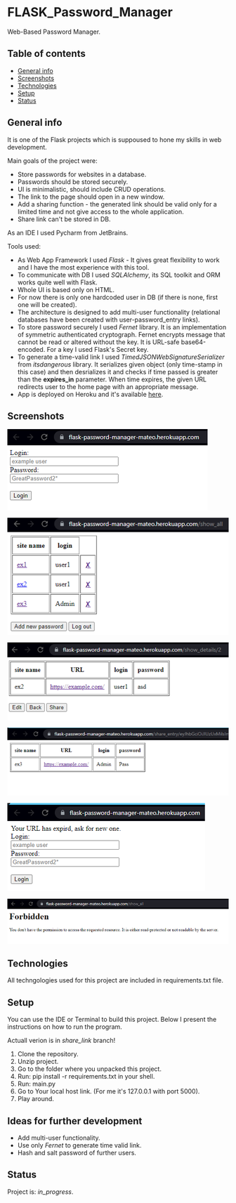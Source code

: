 # FLASK_Password_Manager
Web-Based Password Manager.

## Table of contents
* [General info](#general-info)
* [Screenshots](#screenshots)
* [Technologies](#technologies)
* [Setup](#setup)
* [Status](#status)

## General info
It is one of the Flask projects which is suppoused to hone my skills in web development.

Main goals of the project were:
* Store passwords for websites in a database.
* Passwords should be stored securely.
* UI is minimalistic, should include CRUD operations.
* The link to the page should open in a new window.
* Add a sharing function - the generated link should be valid only for a limited time and not give access to the whole application.
* Share link can't be stored in DB.

As an IDE I used Pycharm from JetBrains.

Tools used:
* As Web App Framework I used _Flask_ - It gives great flexibility to work and I have the most experience with this tool.
* To communicate with DB I used _SQLAlchemy_, its SQL toolkit and ORM works quite well with Flask.
* Whole UI is based only on HTML.
* For now there is only one hardcoded user in DB (if there is none, first one will be created).
* The architecture is designed to add multi-user functionality (relational databases have been created with user-password_entry links).
* To store password securely I used _Fernet_ library. It is an implementation of symmetric authenticated cryptograph.
Fernet encrypts message that cannot be read or altered without the key. It is URL-safe base64-encoded. For a key I used Flask's Secret key.
* To generate a time-valid link I used _TimedJSONWebSignatureSerializer_ from _itsdangerous_ library.
It serializes given object (only time-stamp in this case) and then desrializes it and checks if time passed is greater than the __expires_in__ parameter.
When time expires, the given URL redirects user to the home page with an appropriate message.
* App is deployed on Heroku and it's available [here](https://flask-password-manager-mateo.herokuapp.com/).

## Screenshots
![Code sample](./Screenshots/data_1.png)

![Code sample](./Screenshots/data_2.png)

![Code sample](./Screenshots/data_3.png)

![Code sample](./Screenshots/data_4.png)

![Code sample](./Screenshots/data_5.png)

![Code sample](./Screenshots/data_6.png)

## Technologies
All techngologies used for this project are included in requirements.txt file.

## Setup
You can use the IDE or Terminal to build this project. Below I present the instructions on how to run the program.

Actuall verion is in _share_link_ branch!

1. Clone the repository.
2. Unzip project.
3. Go to the folder where you unpacked this project.
4. Run: pip install -r requirements.txt in your shell.
5. Run: main.py
6. Go to Your local host link. (For me it's 127.0.0.1 with port 5000).
7. Play around.

## Ideas for further development
* Add multi-user functionality.
* Use only _Fernet_ to generate time valid link.
* Hash and salt password of further users.

## Status
Project is: _in_progress_.
